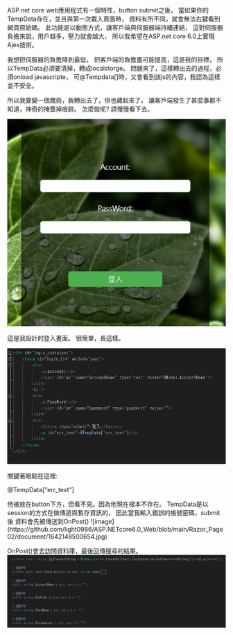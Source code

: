 ASP.net core web應用程式有一個特性，button submit之後，
當如果你的TempData存在，並且與第一次載入頁面時，
資料有所不同，就會無法右鍵看到網頁原始碼。
此功能是以動態方式，讓客戶端與伺服器端持續連結，
這對伺服器負擔來說，用戶越多，壓力就會越大，
所以我希望在ASP.net core 6.0上實現Ajex技術。

我想把伺服器的負擔降到最低，
把客戶端的負擔盡可能提高，這是我的目標，
所以TempData必須要清掉，轉成localstorge。
問題來了，這樣轉出去的過程，必須onload javascripte，
可@Tempdata[]時，又會看到該js的內容，我認為這樣並不安全。

所以我要變一個魔術，我轉出去了，但也藏起來了。
讓客戶端發生了甚麼事都不知道，神奇的掩蓋掉痕跡。
怎麼做呢? 請慢慢看下去。

![image](https://github.com/light0986/ASP.NETcore6.0_Web/blob/main/Razor_Page02/document/1642148312773.jpg)

這是我設計的登入畫面。
很簡單，長這樣。

![image](https://github.com/light0986/ASP.NETcore6.0_Web/blob/main/Razor_Page02/document/1642150035658.jpg)

關鍵著眼點在這裡:
<p id="err_text">@TempData["err_text"]</p>
他被放在button下方，但看不見。因為他現在根本不存在。
TempData是以session的方式在做傳遞與暫存資訊的，
因此當我輸入錯誤的帳號密碼，submit後
資料會先被傳送到OnPost()
![image](https://github.com/light0986/ASP.NETcore6.0_Web/blob/main/Razor_Page02/document/1642148500654.jpg)

OnPost()會去訪問資料庫，最後回傳搜尋的結果。
![image](https://github.com/light0986/ASP.NETcore6.0_Web/blob/main/Razor_Page02/document/1642148512789.jpg)
